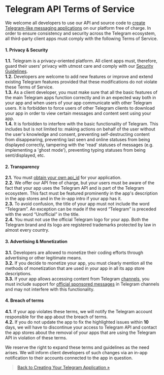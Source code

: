 Telegram API Terms of Service
=============================

We welcome all developers to use our API and source code to [create Telegram-like messaging applications](https://core.telegram.org/api/obtaining_api_id) on our platform free of charge. In order to ensure consistency and security across the Telegram ecosystem, all third-party client apps must comply with the following Terms of Service.

#### [](#1-privacy-amp-security)1\. Privacy & Security

**1.1.** Telegram is a privacy-oriented platform. All client apps must, therefore, guard their users' privacy with utmost care and comply with our [Security Guidelines](https://core.telegram.org/mtproto/security_guidelines).  
**1.2.** Developers are welcome to add new features or improve and extend existing Telegram features provided that these modifications do not violate these Terms of Service.  
**1.3.** As a client developer, you must make sure that all the basic features of the main Telegram apps function correctly and in an expected way both in your app and when users of your app communicate with other Telegram users. It is forbidden to force users of other Telegram clients to download your app in order to view certain messages and content sent using your app.  
**1.4.** It is forbidden to interfere with the basic functionality of Telegram. This includes but is not limited to: making actions on behalf of the user without the user's knowledge and consent, preventing self-destructing content from disappearing, preventing last seen and online statuses from being displayed correctly, tampering with the 'read' statuses of messages (e.g. implementing a 'ghost mode'), preventing typing statuses from being sent/displayed, etc.

#### [](#2-transparency)2\. Transparency

**2.1.** You must [obtain your own api\_id](https://core.telegram.org/api/obtaining_api_id#obtaining-api-id) for your application.  
**2.2.** We offer our API free of charge, but your users must be aware of the fact that your app uses the Telegram API and is part of the Telegram ecosystem. This fact must be featured prominently in the app's description in the app stores and in the in-app intro if your app has it.  
**2.3.** To avoid confusion, the title of your app must not include the word “Telegram”. An exception can be made if the word “Telegram” is preceded with the word “Unofficial” in the title.  
**2.4.** You must not use the official Telegram logo for your app. Both the Telegram brand and its logo are registered trademarks protected by law in almost every country.

#### [](#3-advertising-amp-monetization)3\. Advertising & Monetization

**3.1.** Developers are allowed to monetize their coding efforts through advertising or other legitimate means.  
**3.2.** If you decide to monetize your app, you must clearly mention all the methods of monetization that are used in your app in all its app store descriptions.  
**3.3.** If your app allows accessing content from Telegram [channels](https://telegram.org/tour/channels), you must include support for [official sponsored messages](https://core.telegram.org/api/sponsored-messages) in Telegram channels and may not interfere with this functionality.

#### [](#4-breach-of-terms)4\. Breach of terms

**4.1.** If your app violates these terms, we will notify the Telegram account responsible for the app about the breach of terms.  
**4.2.** If you do not update the app to fix the highlighted issues within **10** days, we will have to discontinue your access to Telegram API and contact the app stores about the removal of your apps that are using the Telegram API in violation of these terms.

We reserve the right to expand these terms and guidelines as the need arises. We will inform client developers of such changes via an in-app notification to their accounts connected to the app in question.

> [Back to Creating Your Telegram Application »](https://core.telegram.org/api/obtaining_api_id)